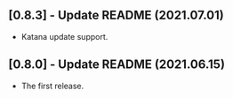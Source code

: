 ## [0.8.3] - Update README (2021.07.01)

* Katana update support.

## [0.8.0] - Update README (2021.06.15)

* The first release.
